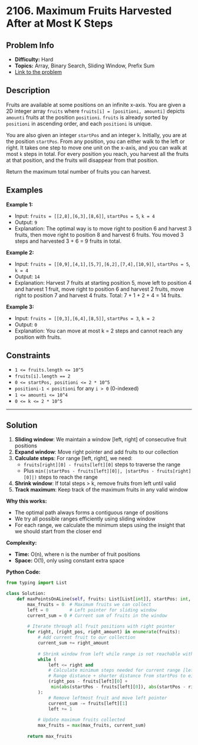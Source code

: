 # 2106. Maximum Fruits Harvested After at Most K Steps

## Problem Info

- **Difficulty:** Hard
- **Topics:** Array, Binary Search, Sliding Window, Prefix Sum
- [Link to the problem](https://leetcode.com/problems/maximum-fruits-harvested-after-at-most-k-steps/)

## Description

Fruits are available at some positions on an infinite x-axis. You are given a 2D integer array `fruits` where `fruits[i] = [positioni, amounti]` depicts `amounti` fruits at the position `positioni`. `fruits` is already sorted by `positioni` in ascending order, and each `positioni` is unique.

You are also given an integer `startPos` and an integer `k`. Initially, you are at the position `startPos`. From any position, you can either walk to the left or right. It takes one step to move one unit on the x-axis, and you can walk at most `k` steps in total. For every position you reach, you harvest all the fruits at that position, and the fruits will disappear from that position.

Return the maximum total number of fruits you can harvest.

## Examples

**Example 1:**
- Input: `fruits = [[2,8],[6,3],[8,6]]`, `startPos = 5`, `k = 4`
- Output: `9`
- Explanation: The optimal way is to move right to position 6 and harvest 3 fruits, then move right to position 8 and harvest 6 fruits. You moved 3 steps and harvested 3 + 6 = 9 fruits in total.

**Example 2:**
- Input: `fruits = [[0,9],[4,1],[5,7],[6,2],[7,4],[10,9]]`, `startPos = 5`, `k = 4`
- Output: `14`
- Explanation: Harvest 7 fruits at starting position 5, move left to position 4 and harvest 1 fruit, move right to position 6 and harvest 2 fruits, move right to position 7 and harvest 4 fruits. Total: 7 + 1 + 2 + 4 = 14 fruits.

**Example 3:**
- Input: `fruits = [[0,3],[6,4],[8,5]]`, `startPos = 3`, `k = 2`
- Output: `0`
- Explanation: You can move at most k = 2 steps and cannot reach any position with fruits.

## Constraints

- `1 <= fruits.length <= 10^5`
- `fruits[i].length == 2`
- `0 <= startPos, positioni <= 2 * 10^5`
- `positioni-1 < positioni` for any `i > 0` (0-indexed)
- `1 <= amounti <= 10^4`
- `0 <= k <= 2 * 10^5`

---

## Solution

1. **Sliding window**: We maintain a window [left, right] of consecutive fruit positions
2. **Expand window**: Move right pointer and add fruits to our collection
3. **Calculate steps**: For range [left, right], we need:
   - `fruits[right][0] - fruits[left][0]` steps to traverse the range
   - Plus `min(|startPos - fruits[left][0]|, |startPos - fruits[right][0]|)` steps to reach the range
4. **Shrink window**: If total steps > k, remove fruits from left until valid
5. **Track maximum**: Keep track of the maximum fruits in any valid window

**Why this works:**

- The optimal path always forms a contiguous range of positions
- We try all possible ranges efficiently using sliding window
- For each range, we calculate the minimum steps using the insight that we should start from the closer end

**Complexity:**

- **Time:** O(n), where n is the number of fruit positions
- **Space:** O(1), only using constant extra space

**Python Code:**

```python
from typing import List

class Solution:
    def maxPointsOnALine(self, fruits: List[List[int]], startPos: int, k: int) -> int:
        max_fruits = 0  # Maximum fruits we can collect
        left = 0        # Left pointer for sliding window
        current_sum = 0 # Current sum of fruits in the window
        
        # Iterate through all fruit positions with right pointer
        for right, (right_pos, right_amount) in enumerate(fruits):
            # Add current fruit to our collection
            current_sum += right_amount
            
            # Shrink window from left while range is not reachable within k steps
            while (
                left <= right and
                # Calculate minimum steps needed for current range [left, right]
                # Range distance + shorter distance from startPos to either end
                (right_pos - fruits[left][0] + 
                 min(abs(startPos - fruits[left][0]), abs(startPos - right_pos))) > k
            ):
                # Remove leftmost fruit and move left pointer
                current_sum -= fruits[left][1]
                left += 1
            
            # Update maximum fruits collected
            max_fruits = max(max_fruits, current_sum)
        
        return max_fruits
```
